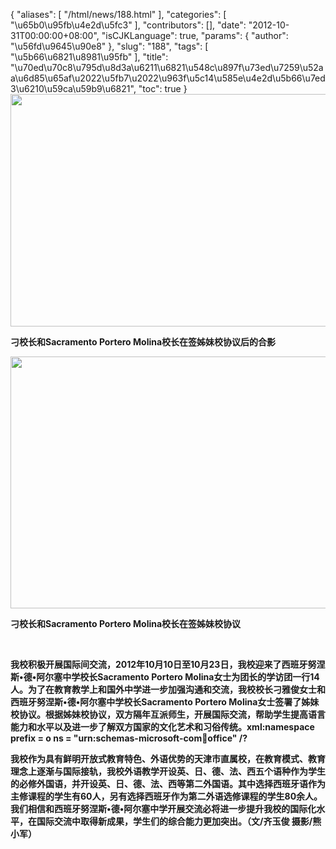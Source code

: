 {
    "aliases": [
        "/html/news/188.html"
    ],
    "categories": [
        "\u65b0\u95fb\u4e2d\u5fc3"
    ],
    "contributors": [],
    "date": "2012-10-31T00:00:00+08:00",
    "isCJKLanguage": true,
    "params": {
        "author": "\u56fd\u9645\u90e8"
    },
    "slug": "188",
    "tags": [
        "\u5b66\u6821\u8981\u95fb"
    ],
    "title": "\u70ed\u70c8\u795d\u8d3a\u6211\u6821\u548c\u897f\u73ed\u7259\u52aa\u6d85\u65af\u2022\u5fb7\u2022\u963f\u5c14\u585e\u4e2d\u5b66\u7ed3\u6210\u59ca\u59b9\u6821",
    "toc": true
}
**<img
    src="https://cdn.tfls.online/mirror/full/8f323b2baee49b4e6be5c9d639d8ff61e9e774b7.jpg"
    style="display:block;margin-left:auto;margin-right:auto;"
    decoding="async"
    fetchpriority="auto"
    loading="lazy"
    height="372"
    width="600"
/>**

**刁校长和Sacramento Portero Molina校长在签姊妹校协议后的合影**

**<img
    src="https://cdn.tfls.online/mirror/full/fdd372f39c1d456e833c71ce3e7de1546d41f8ae.jpg"
    style="display:block;margin-left:auto;margin-right:auto;"
    decoding="async"
    fetchpriority="auto"
    loading="lazy"
    height="403"
    width="600"
/>**

**刁校长和Sacramento Portero Molina校长在签姊妹校协议**

 

**我校积极开展国际间交流，2012年10月10日至10月23日，我校迎来了西班牙努涅斯•德•阿尔塞中学校长Sacramento Portero Molina女士为团长的学访团一行14人。为了在教育教学上和国外中学进一步加强沟通和交流，我校校长刁雅俊女士和西班牙努涅斯•德•阿尔塞中学校长Sacramento Portero Molina女士签署了姊妹校协议。根据姊妹校协议，双方隔年互派师生，开展国际交流，帮助学生提高语言能力和水平以及进一步了解双方国家的文化艺术和习俗传统。xml:namespace prefix = o ns = "urn:schemas-microsoft-com:office:office" /?**

**我校作为具有鲜明开放式教育特色、外语优势的天津市直属校，在教育模式、教育理念上逐渐与国际接轨，我校外语教学开设英、日、德、法、西五个语种作为学生的必修外国语，并开设英、日、德、法、西等第二外国语。其中选择西班牙语作为主修课程的学生有60人，另有选择西班牙作为第二外语选修课程的学生80余人。我们相信和西班牙努涅斯•德•阿尔塞中学开展交流必将进一步提升我校的国际化水平，在国际交流中取得新成果，学生们的综合能力更加突出。（文/齐玉俊 摄影/熊小军）**

